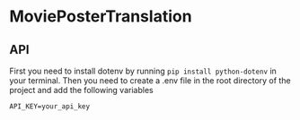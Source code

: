 # MoviePosterTranslation

## API
First you need to install dotenv by running `pip install python-dotenv` in your terminal. Then you need to create a .env file in the root directory of the project and add the following variables
```
API_KEY=your_api_key
```